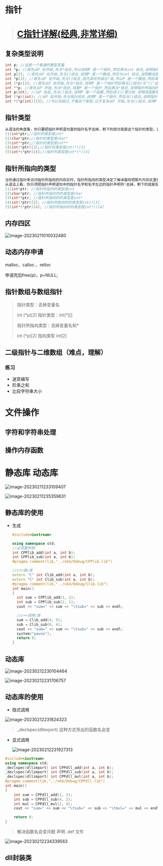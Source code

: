 # 指针

> # [C指针详解(经典,非常详细)](https://blog.csdn.net/soonfly/article/details/51131141)

## 复杂类型说明

```c
int p; //这是一个普通的整型变量
int *p; //首先从P 处开始,先与*结合,所以说明P 是一个指针,然后再与int 结合,说明指针所指向的内容的类型为int 型.所以P是一个返回整型数据的指针
int p[3]; //首先从P 处开始,先与[]结合,说明P 是一个数组,然后与int 结合,说明数组里的元素是整型的,所以P 是一个由整型数据组成的数组
int *p[3]; //首先从P 处开始,先与[]结合,因为其优先级比*高,所以P 是一个数组,然后再与*结合,说明数组里的元素是指针类型,然后再与int 结合,说明指针所指向的内容的类型是整型的,所以P 是一个由返回整型数据的指针所组成的数组
int (*p)[3]; //首先从P 处开始,先与*结合,说明P 是一个指针然后再与[]结合(与"()"这步可以忽略,只是为了改变优先级),说明指针所指向的内容是一个数组,然后再与int 结合,说明数组里的元素是整型的.所以P 是一个指向由整型数据组成的数组的指针
int **p; //首先从P 开始,先与*结合,说是P 是一个指针,然后再与*结合,说明指针所指向的元素是指针,然后再与int 结合,说明该指针所指向的元素是整型数据.由于二级指针以及更高级的指针极少用在复杂的类型中,所以后面更复杂的类型我们就不考虑多级指针了,最多只考虑一级指针.
int p(int); //从P 处起,先与()结合,说明P 是一个函数,然后进入()里分析,说明该函数有一个整型变量的参数,然后再与外面的int 结合,说明函数的返回值是一个整型数据
Int (*p)(int); //从P 处开始,先与指针结合,说明P 是一个指针,然后与()结合,说明指针指向的是一个函数,然后再与()里的int 结合,说明函数有一个int 型的参数,再与最外层的int 结合,说明函数的返回类型是整型,所以P 是一个指向有一个整型参数且返回类型为整型的函数的指针
int *(*p(int))[3]; //可以先跳过,不看这个类型,过于复杂从P 开始,先与()结合,说明P 是一个函数,然后进入()里面,与int 结合,说明函数有一个整型变量参数,然后再与外面的*结合,说明函数返回的是一个指针,,然后到最外面一层,先与[]结合,说明返回的指针指向的是一个数组,然后再与*结合,说明数组里的元素是指针,然后再与int 结合,说明指针指向的内容是整型数据.所以P 是一个参数为一个整数据且返回一个指向由整型指针变量组成的数组的指针变量的函数.
```

## 指针类型

```c
从语法的角度看，你只要把指针声明语句里的指针名字去掉，剩下的部分就是这个指针的类型。这是指针本身所具有的类型。让我们看看例一中各个指针的类型：
(1)int*ptr;//指针的类型是int*
(2)char*ptr;//指针的类型是char*
(3)int**ptr;//指针的类型是int**
(4)int(*ptr)[3];//指针的类型是int(*)[3]
(5)int*(*ptr)[4];//指针的类型是int*(*)[4]
```

## 指针所指向的类型

```c
当你通过指针来访问指针所指向的内存区时，指针所指向的类型决定了编译器将把那片内存区里的内容当做什么来看待。
从语法上看，你只须把指针声明语句中的指针名字和名字左边的指针声明符*去掉，剩下的就是指针所指向的类型。例如：
(1)int*ptr; //指针所指向的类型是int
(2)char*ptr; //指针所指向的的类型是char
(3)int**ptr; //指针所指向的的类型是int*
(4)int(*ptr)[3]; //指针所指向的的类型是int()[3]
(5)int*(*ptr)[4]; //指针所指向的的类型是int*()[4]
```



## 内存四区

![image-20230211010032480](./assets/image-20230211010032480.png)

## 动态内存申请

malloc、calloc 、relloc

申请完后free(p)，p=NULL;



## 指针数组与数组指针

> 指针类型：去掉变量名
>
> int (*p)[2]  指针类型：int(\*)[]  
>
> 指针所指向类型：去掉变量名和*
>
> int (*p)[2] 指向类型 int[2]

## 二级指针与二维数组（难点，理解）



### 练习

* 迷宫编写
* 阶乘之和
* 比较字符串大小



# 文件操作

## 字符和字符串处理

## 操作内存函数



# 静态库 动态库

![image-20230211233109407](./assets/image-20230211233109407.png)

![image-20230211235359631](./assets/image-20230211235359631.png)

## 静态库的使用

* 生成

  ```c++
  #include<iostream>
  
  using namespace std;
  //必须要声明
  int CPPlib_add(int a, int b);
  int CPPlib_sub(int a, int b);
  #pragma comment(lib,"../x64/Debug/CPPlib.lib")
  
  //c++调c库
  extern "C" int Clib_add(int a, int b);
  extern "C" int Clib_sub(int a, int b);
  #pragma comment(lib,"../x64/Debug/Clib.lib")
  int main()
  {
  	int sum = CPPlib_add(1, 2);
  	int sub = CPPlib_sub(2, 1);
  	cout << "sum=" << sum << "\tsub=" << sub << endl;
  
  	//c++调用c库
  	sum = Clib_add(4, 5);
  	sub = Clib_sub(6, 4);
  	cout << "sum=" << sum << "\tsub=" << sub << endl;
  	system("pause");
  	return 0;
  }
  ```

  

## 动态库

![image-20230212230104464](./assets/image-20230212230104464.png)

![image-20230212231706757](./assets/image-20230212231706757.png)

## 动态库的使用

* 隐式调用

![image-20230212231824323](./assets/image-20230212231824323.png)

> _declspec(dllexport) 这种方式导出的函数名会变 

* 显式调用

  ![image-20230212231927313](./assets/image-20230212231927313.png)

```C++
#include<iostream>
using namespace std;
_declspec(dllimport) int CPPdll_add(int a, int b);
_declspec(dllimport) int CPPdll_sub(int a, int b);
_declspec(dllimport) int CPPdll_mul(int a, int b);
#pragma comment(lib,"../x64/Debug/CPPdll.lib")
int main()
{
	int sum = CPPdll_add(1, 2);
	int sub = CPPdll_sub(4, 2);
	int mul = CPPdll_mul(2, 4);
	cout << "sum=" << sum << "\tsub=" << sub << "\tmul=" << mul << endl;

	return 0;
}
```

> 解决函数名会变问题 声明 .def 文件

![image-20230212234339563](./assets/image-20230212234339563.png)

## dll封装类

